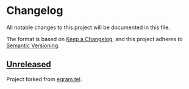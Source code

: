 # Changelog
All notable changes to this project will be documented in this file.

The format is based on [Keep a Changelog](https://keepachangelog.com/en/1.0.0/),
and this project adheres to [Semantic
Versioning](https://semver.org/spec/v2.0.0.html).

## [Unreleased]
Project forked from [egram.tel](https://github.com/egramtel/egram.tel).

[Unreleased]: https://github.com/ForNeVeR/Smith/tree/HEAD
